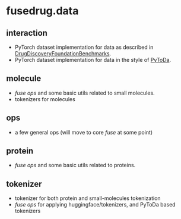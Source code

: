 # fusedrug.data

## interaction   
* PyTorch dataset implementation for data as described in [DrugDiscoveryFoundationBenchmarks](https://github.com/BiomedSciAI/DrugDiscoveryFoundationBenchmarks).  
* PyTorch dataset implementation for data in the style of [PyToDa](https://github.com/PaccMann/paccmann_datasets).

## molecule
* *fuse ops* and some basic utils related to small molecules.
* tokenizers for molecules

## ops
* a few general ops (will move to core *fuse* at some point)

## protein
* *fuse ops* and some basic utils related to proteins.

## tokenizer
* tokenizer for both protein and small-molecules tokenization
* *fuse ops* for applying huggingface/tokenizers, and PyToDa based tokenizers